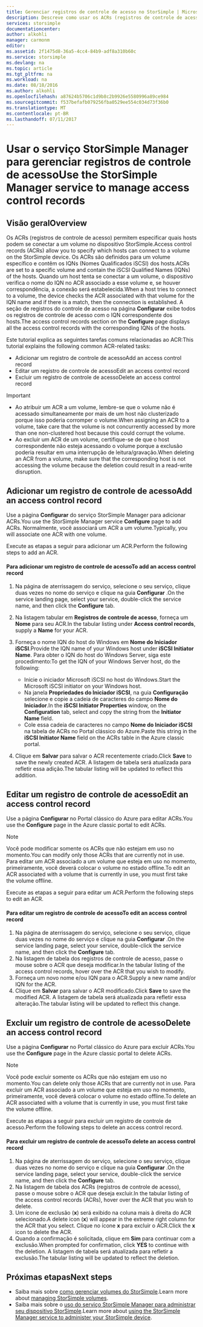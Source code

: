 ```yaml
---
title: Gerenciar registros de controle de acesso no StorSimple | Microsoft Docs
description: Descreve como usar os ACRs (registros de controle de acesso) para determinar quais hosts podem se conectar a um volume no dispositivo StorSimple.
services: storsimple
documentationcenter: 
author: alkohli
manager: carmonm
editor: 
ms.assetid: 2f1475d8-36a5-4cc4-84b9-adf8a310b60c
ms.service: storsimple
ms.devlang: na
ms.topic: article
ms.tgt_pltfrm: na
ms.workload: na
ms.date: 08/18/2016
ms.author: alkohli
ms.openlocfilehash: a87624b5706c1d9b8c2b9926e5580996a89ce984
ms.sourcegitcommit: f537befafb079256fba0529ee554c034d73f36b0
ms.translationtype: MT
ms.contentlocale: pt-BR
ms.lasthandoff: 07/11/2017
---
```

# <a name="use-the-storsimple-manager-service-to-manage-access-control-records"></a><span data-ttu-id="48d3e-103">Usar o serviço StorSimple Manager para gerenciar registros de controle de acesso</span><span class="sxs-lookup"><span data-stu-id="48d3e-103">Use the StorSimple Manager service to manage access control records</span></span>
## <a name="overview"></a><span data-ttu-id="48d3e-104">Visão geral</span><span class="sxs-lookup"><span data-stu-id="48d3e-104">Overview</span></span>
<span data-ttu-id="48d3e-105">Os ACRs (registros de controle de acesso) permitem especificar quais hosts podem se conectar a um volume no dispositivo StorSimple.</span><span class="sxs-lookup"><span data-stu-id="48d3e-105">Access control records (ACRs) allow you to specify which hosts can connect to a volume on the StorSimple device.</span></span> <span data-ttu-id="48d3e-106">Os ACRs são definidos para um volume específico e contêm os IQNs (Nomes Qualificados iSCSI) dos hosts.</span><span class="sxs-lookup"><span data-stu-id="48d3e-106">ACRs are set to a specific volume and contain the iSCSI Qualified Names (IQNs) of the hosts.</span></span> <span data-ttu-id="48d3e-107">Quando um host tenta se conectar a um volume, o dispositivo verifica o nome do IQN no ACR associado a esse volume e, se houver correspondência, a conexão será estabelecida.</span><span class="sxs-lookup"><span data-stu-id="48d3e-107">When a host tries to connect to a volume, the device checks the ACR associated with that volume for the IQN name and if there is a match, then the connection is established.</span></span> <span data-ttu-id="48d3e-108">A seção de registros do controle de acesso na página **Configurar** exibe todos os registros de controle de acesso com o IQN correspondente dos hosts.</span><span class="sxs-lookup"><span data-stu-id="48d3e-108">The access control records section on the **Configure** page displays all the access control records with the corresponding IQNs of the hosts.</span></span>

<span data-ttu-id="48d3e-109">Este tutorial explica as seguintes tarefas comuns relacionadas ao ACR:</span><span class="sxs-lookup"><span data-stu-id="48d3e-109">This tutorial explains the following common ACR-related tasks:</span></span>

* <span data-ttu-id="48d3e-110">Adicionar um registro de controle de acesso</span><span class="sxs-lookup"><span data-stu-id="48d3e-110">Add an access control record</span></span> 
* <span data-ttu-id="48d3e-111">Editar um registro de controle de acesso</span><span class="sxs-lookup"><span data-stu-id="48d3e-111">Edit an access control record</span></span> 
* <span data-ttu-id="48d3e-112">Excluir um registro de controle de acesso</span><span class="sxs-lookup"><span data-stu-id="48d3e-112">Delete an access control record</span></span> 

> [!IMPORTANT]
> * <span data-ttu-id="48d3e-113">Ao atribuir um ACR a um volume, lembre-se que o volume não é acessado simultaneamente por mais de um host não clusterizado porque isso poderia corromper o volume.</span><span class="sxs-lookup"><span data-stu-id="48d3e-113">When assigning an ACR to a volume, take care that the volume is not concurrently accessed by more than one non-clustered host because this could corrupt the volume.</span></span> 
> * <span data-ttu-id="48d3e-114">Ao excluir um ACR de um volume, certifique-se de que o host correspondente não esteja acessando o volume porque a exclusão poderia resultar em uma interrupção de leitura/gravação.</span><span class="sxs-lookup"><span data-stu-id="48d3e-114">When deleting an ACR from a volume, make sure that the corresponding host is not accessing the volume because the deletion could result in a read-write disruption.</span></span>
> 
> 

## <a name="add-an-access-control-record"></a><span data-ttu-id="48d3e-115">Adicionar um registro de controle de acesso</span><span class="sxs-lookup"><span data-stu-id="48d3e-115">Add an access control record</span></span>
<span data-ttu-id="48d3e-116">Use a página **Configurar** do serviço StorSimple Manager para adicionar ACRs.</span><span class="sxs-lookup"><span data-stu-id="48d3e-116">You use the StorSimple Manager service **Configure** page to add ACRs.</span></span> <span data-ttu-id="48d3e-117">Normalmente, você associará um ACR a um volume.</span><span class="sxs-lookup"><span data-stu-id="48d3e-117">Typically, you will associate one ACR with one volume.</span></span>

<span data-ttu-id="48d3e-118">Execute as etapas a seguir para adicionar um ACR.</span><span class="sxs-lookup"><span data-stu-id="48d3e-118">Perform the following steps to add an ACR.</span></span>

#### <a name="to-add-an-access-control-record"></a><span data-ttu-id="48d3e-119">Para adicionar um registro de controle de acesso</span><span class="sxs-lookup"><span data-stu-id="48d3e-119">To add an access control record</span></span>
1. <span data-ttu-id="48d3e-120">Na página de aterrissagem do serviço, selecione o seu serviço, clique duas vezes no nome do serviço e clique na guia **Configurar** .</span><span class="sxs-lookup"><span data-stu-id="48d3e-120">On the service landing page, select your service, double-click the service name, and then click the **Configure** tab.</span></span>
2. <span data-ttu-id="48d3e-121">Na listagem tabular em **Registros de controle de acesso**, forneça um **Nome** para seu ACR.</span><span class="sxs-lookup"><span data-stu-id="48d3e-121">In the tabular listing under **Access control records**, supply a **Name** for your ACR.</span></span>
3. <span data-ttu-id="48d3e-122">Forneça o nome IQN do host do Windows em **Nome do Iniciador iSCSI**.</span><span class="sxs-lookup"><span data-stu-id="48d3e-122">Provide the IQN name of your Windows host under **iSCSI Initiator Name**.</span></span> <span data-ttu-id="48d3e-123">Para obter o IQN do host do Windows Server, siga este procedimento:</span><span class="sxs-lookup"><span data-stu-id="48d3e-123">To get the IQN of your Windows Server host, do the following:</span></span>
   
   * <span data-ttu-id="48d3e-124">Inicie o iniciador Microsoft iSCSI no host do Windows.</span><span class="sxs-lookup"><span data-stu-id="48d3e-124">Start the Microsoft iSCSI initiator on your Windows host.</span></span>
   * <span data-ttu-id="48d3e-125">Na janela **Propriedades do Iniciador iSCSI**, na guia **Configuração** selecione e copie a cadeia de caracteres do campo **Nome do Iniciador**.</span><span class="sxs-lookup"><span data-stu-id="48d3e-125">In the **iSCSI Initiator Properties** window, on the **Configuration** tab, select and copy the string from the **Initiator Name** field.</span></span>
   * <span data-ttu-id="48d3e-126">Cole essa cadeia de caracteres no campo **Nome do Iniciador iSCSI** na tabela de ACRs no Portal clássico do Azure.</span><span class="sxs-lookup"><span data-stu-id="48d3e-126">Paste this string in the **iSCSI Initiator Name** field on the ACRs table in the Azure classic portal.</span></span>
4. <span data-ttu-id="48d3e-127">Clique em **Salvar** para salvar o ACR recentemente criado.</span><span class="sxs-lookup"><span data-stu-id="48d3e-127">Click **Save** to save the newly created ACR.</span></span> <span data-ttu-id="48d3e-128">A listagem de tabela será atualizada para refletir essa adição.</span><span class="sxs-lookup"><span data-stu-id="48d3e-128">The tabular listing will be updated to reflect this addition.</span></span>

## <a name="edit-an-access-control-record"></a><span data-ttu-id="48d3e-129">Editar um registro de controle de acesso</span><span class="sxs-lookup"><span data-stu-id="48d3e-129">Edit an access control record</span></span>
<span data-ttu-id="48d3e-130">Use a página **Configurar** no Portal clássico do Azure para editar ACRs.</span><span class="sxs-lookup"><span data-stu-id="48d3e-130">You use the **Configure** page in the Azure classic portal to edit ACRs.</span></span> 

> [!NOTE]
> <span data-ttu-id="48d3e-131">Você pode modificar somente os ACRs que não estejam em uso no momento.</span><span class="sxs-lookup"><span data-stu-id="48d3e-131">You can modify only those ACRs that are currently not in use.</span></span> <span data-ttu-id="48d3e-132">Para editar um ACR associado a um volume que esteja em uso no momento, primeiramente, você deverá colocar o volume no estado offline.</span><span class="sxs-lookup"><span data-stu-id="48d3e-132">To edit an ACR associated with a volume that is currently in use, you must first take the volume offline.</span></span>
> 
> 

<span data-ttu-id="48d3e-133">Execute as etapas a seguir para editar um ACR.</span><span class="sxs-lookup"><span data-stu-id="48d3e-133">Perform the following steps to edit an ACR.</span></span>

#### <a name="to-edit-an-access-control-record"></a><span data-ttu-id="48d3e-134">Para editar um registro de controle de acesso</span><span class="sxs-lookup"><span data-stu-id="48d3e-134">To edit an access control record</span></span>
1. <span data-ttu-id="48d3e-135">Na página de aterrissagem do serviço, selecione o seu serviço, clique duas vezes no nome do serviço e clique na guia **Configurar** .</span><span class="sxs-lookup"><span data-stu-id="48d3e-135">On the service landing page, select your service, double-click the service name, and then click the **Configure** tab.</span></span>
2. <span data-ttu-id="48d3e-136">Na listagem de tabela dos registros de controle de acesso, passe o mouse sobre o ACR que deseja modificar.</span><span class="sxs-lookup"><span data-stu-id="48d3e-136">In the tabular listing of the access control records, hover over the ACR that you wish to modify.</span></span>
3. <span data-ttu-id="48d3e-137">Forneça um novo nome e/ou IQN para o ACR.</span><span class="sxs-lookup"><span data-stu-id="48d3e-137">Supply a new name and/or IQN for the ACR.</span></span>
4. <span data-ttu-id="48d3e-138">Clique em **Salvar** para salvar o ACR modificado.</span><span class="sxs-lookup"><span data-stu-id="48d3e-138">Click **Save** to save the modified ACR.</span></span> <span data-ttu-id="48d3e-139">A listagem de tabela será atualizada para refletir essa alteração.</span><span class="sxs-lookup"><span data-stu-id="48d3e-139">The tabular listing will be updated to reflect this change.</span></span>

## <a name="delete-an-access-control-record"></a><span data-ttu-id="48d3e-140">Excluir um registro de controle de acesso</span><span class="sxs-lookup"><span data-stu-id="48d3e-140">Delete an access control record</span></span>
<span data-ttu-id="48d3e-141">Use a página **Configurar** no Portal clássico do Azure para excluir ACRs.</span><span class="sxs-lookup"><span data-stu-id="48d3e-141">You use the **Configure** page in the Azure classic portal to delete ACRs.</span></span> 

> [!NOTE]
> <span data-ttu-id="48d3e-142">Você pode excluir somente os ACRs que não estejam em uso no momento.</span><span class="sxs-lookup"><span data-stu-id="48d3e-142">You can delete only those ACRs that are currently not in use.</span></span> <span data-ttu-id="48d3e-143">Para excluir um ACR associado a um volume que esteja em uso no momento, primeiramente, você deverá colocar o volume no estado offline.</span><span class="sxs-lookup"><span data-stu-id="48d3e-143">To delete an ACR associated with a volume that is currently in use, you must first take the volume offline.</span></span>
> 
> 

<span data-ttu-id="48d3e-144">Execute as etapas a seguir para excluir um registro de controle de acesso.</span><span class="sxs-lookup"><span data-stu-id="48d3e-144">Perform the following steps to delete an access control record.</span></span>

#### <a name="to-delete-an-access-control-record"></a><span data-ttu-id="48d3e-145">Para excluir um registro de controle de acesso</span><span class="sxs-lookup"><span data-stu-id="48d3e-145">To delete an access control record</span></span>
1. <span data-ttu-id="48d3e-146">Na página de aterrissagem do serviço, selecione o seu serviço, clique duas vezes no nome do serviço e clique na guia **Configurar** .</span><span class="sxs-lookup"><span data-stu-id="48d3e-146">On the service landing page, select your service, double-click the service name, and then click the **Configure** tab.</span></span>
2. <span data-ttu-id="48d3e-147">Na listagem de tabela dos ACRs (registros de controle de acesso), passe o mouse sobre o ACR que deseja excluir.</span><span class="sxs-lookup"><span data-stu-id="48d3e-147">In the tabular listing of the access control records (ACRs), hover over the ACR that you wish to delete.</span></span>
3. <span data-ttu-id="48d3e-148">Um ícone de exclusão (**x**) será exibido na coluna mais à direita do ACR selecionado.</span><span class="sxs-lookup"><span data-stu-id="48d3e-148">A delete icon (**x**) will appear in the extreme right column for the ACR that you select.</span></span> <span data-ttu-id="48d3e-149">Clique no ícone **x** para excluir o ACR.</span><span class="sxs-lookup"><span data-stu-id="48d3e-149">Click the **x** icon to delete the ACR.</span></span>
4. <span data-ttu-id="48d3e-150">Quando a confirmação é solicitada, clique em **Sim** para continuar com a exclusão.</span><span class="sxs-lookup"><span data-stu-id="48d3e-150">When prompted for confirmation, click **YES** to continue with the deletion.</span></span> <span data-ttu-id="48d3e-151">A listagem de tabela será atualizada para refletir a exclusão.</span><span class="sxs-lookup"><span data-stu-id="48d3e-151">The tabular listing will be updated to reflect the deletion.</span></span>

## <a name="next-steps"></a><span data-ttu-id="48d3e-152">Próximas etapas</span><span class="sxs-lookup"><span data-stu-id="48d3e-152">Next steps</span></span>
* <span data-ttu-id="48d3e-153">Saiba mais sobre [como gerenciar volumes do StorSimple](storsimple-manage-volumes.md).</span><span class="sxs-lookup"><span data-stu-id="48d3e-153">Learn more about [managing StorSimple volumes](storsimple-manage-volumes.md).</span></span>
* <span data-ttu-id="48d3e-154">Saiba mais sobre o [uso do serviço StorSimple Manager para administrar seu dispositivo StorSimple](storsimple-manager-service-administration.md).</span><span class="sxs-lookup"><span data-stu-id="48d3e-154">Learn more about [using the StorSimple Manager service to administer your StorSimple device](storsimple-manager-service-administration.md).</span></span>

